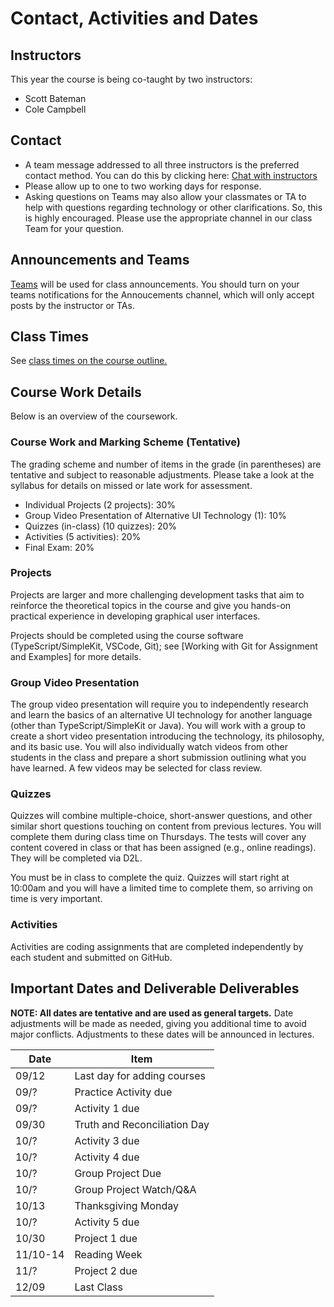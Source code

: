 # Contact, Activities and Dates

## Instructors

This year the course is being co-taught by two instructors:
 - Scott Bateman 
 - Cole Campbell

## Contact

- A team message addressed to all three instructors is the preferred contact method. You can do this by clicking here: [Chat with instructors](https://teams.microsoft.com/l/chat/0/0?users=scottb@unb.ca,cole.campbell@unb.ca)
- Please allow up to one to two working days for response.
- Asking questions on Teams may also allow your classmates or TA to help with questions regarding technology or other clarifications. So, this is highly encouraged. Please use the appropriate channel in our class Team for your question.

## Announcements and Teams

[Teams](https://teams.microsoft.com/l/team/19%3Ay30DlTrIWeAfV0uQJg-YmMDCpxCN9zu-nxFZVCEdLL41%40thread.tacv2/conversations?groupId=ac0fb7ba-6ef9-4615-9257-b5a224b90d63&tenantId=244e6ed2-339a-47f3-b95c-e45351c198b7) will be used for class announcements. You should turn on your teams notifications for the Annoucements channel, which will only accept posts by the instructor or TAs.

## Class Times

See [class times on the course outline.](/en_CA/#!pages/CS3035-fall-syllabus.md#Class_Time_and_Location)

## Course Work Details

Below is an overview of the coursework.  

### Course Work and Marking Scheme (Tentative)

The grading scheme and number of items in the grade (in parentheses) are tentative and subject to reasonable adjustments. Please take a look at the syllabus for details on missed or late work for assessment.

- Individual Projects (2 projects): 30%
- Group Video Presentation of Alternative UI Technology (1): 10% 
- Quizzes (in-class) (10 quizzes): 20% 
- Activities (5 activities): 20%
- Final Exam: 20%

### Projects

Projects are larger and more challenging development tasks that aim to reinforce the theoretical topics in the course and give you hands-on practical experience in developing graphical user interfaces. 

Projects should be completed using the course software (TypeScript/SimpleKit, VSCode, Git); see [Working with Git for Assignment and Examples] for more details.

### Group Video Presentation

The group video presentation will require you to independently research and learn the basics of an alternative UI technology for another language (other than TypeScript/SimpleKit or Java). You will work with a group to create a short video presentation introducing the technology, its philosophy, and its basic use. You will also individually watch videos from other students in the class and prepare a short submission outlining what you have learned. A few videos may be selected for class review. 

### Quizzes

Quizzes will combine multiple-choice, short-answer questions, and other similar short questions touching on content from previous lectures.  You will complete them during class time on Thursdays. The tests will cover any content covered in class or that has been assigned (e.g., online readings). They will be completed via D2L.

You must be in class to complete the quiz. Quizzes will start right at 10:00am and you will have a limited time to complete them, so arriving on time is very important.

### Activities

Activities are coding assignments that are completed independently by each student and submitted on GitHub. 

## Important Dates and Deliverable Deliverables

**NOTE: All dates are tentative and are used as general targets.** Date adjustments will be made as needed, giving you additional time to avoid major conflicts. Adjustments to these dates will be announced in lectures.  

| Date | Item  |
|------|-------|
| 09/12| Last day for adding courses |
| 09/? | Practice Activity due |
| 09/? | Activity 1 due |
| 09/30| Truth and Reconciliation Day |
| 10/? | Activity 3 due |
| 10/? | Activity 4 due |
| 10/? | Group Project Due |
| 10/? | Group Project Watch/Q&A |
| 10/13| Thanksgiving Monday |
| 10/? | Activity 5 due |
| 10/30| Project 1 due |
| 11/10-14| Reading Week |
| 11/? | Project 2 due |
| 12/09 | Last Class |

